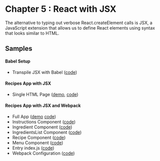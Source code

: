 Chapter 5 : React with JSX
==================
The alternative to typing out verbose React.createElement calls is JSX, a JavaScript extension that allows
us to define React elements using syntax that looks similar to HTML.

Samples
--------

#### Babel Setup

* Transpile JSX with Babel ([code](https://github.com/MoonHighway/learning-react/blob/master/chapter-05/page-setup.html))

#### Recipes App with JSX

* Single HTML Page ([demo](http://rawgit.com/MoonHighway/learning-react/master/chapter-05/recipes.html),
[code](https://github.com/MoonHighway/learning-react/blob/master/chapter-05/recipes.js))

#### Recipes App with JSX and Webpack

* Full App ([demo](http://rawgit.com/MoonHighway/learning-react/master/chapter-05/recipe-app/dist/) 
[code](https://github.com/MoonHighway/learning-react/tree/master/chapter-05/recipe-app))
* Instructions Component ([code](https://github.com/MoonHighway/learning-react/blob/master/chapter-05/recipe-app/src/components/Instructions.js))
* Ingredient Component ([code](https://github.com/MoonHighway/learning-react/blob/master/chapter-05/recipe-app/src/components/Ingredient.js))
* IngredientsList Component ([code](https://github.com/MoonHighway/learning-react/blob/master/chapter-05/recipe-app/src/components/IngredientsList.js))
* Recipe Component ([code](https://github.com/MoonHighway/learning-react/blob/master/chapter-05/recipe-app/src/components/Recipe.js))
* Menu Component ([code](https://github.com/MoonHighway/learning-react/blob/master/chapter-05/recipe-app/src/components/Menu.js))
* Entry index.js ([code](https://github.com/MoonHighway/learning-react/blob/master/chapter-05/recipe-app/src/index.js))
* Webpack Configuration ([code](https://github.com/MoonHighway/learning-react/blob/master/chapter-05/recipe-app/webpack.config.js))

